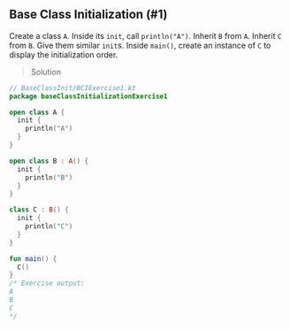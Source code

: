 ## Base Class Initialization (#1)

Create a class `A`. Inside its `init`, call `println("A")`. Inherit `B` from
`A`. Inherit `C` from `B`. Give them similar `init`s. Inside `main()`, create
an instance of `C` to display the initialization order.

> Solution

```kotlin
// BaseClassInit/BCIExercise1.kt
package baseClassInitializationExercise1

open class A {
  init {
    println("A")
  }
}

open class B : A() {
  init {
    println("B")
  }
}

class C : B() {
  init {
    println("C")
  }
}

fun main() {
  C()
}
/* Exercise output:
A
B
C
*/
```